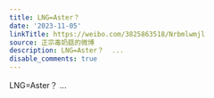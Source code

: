 ```yaml
---
title: LNG=Aster？
date: '2023-11-05'
linkTitle: https://weibo.com/3825863518/Nrbmlwmjl
source: 正宗毒奶菇的微博
description: LNG=Aster？  ...
disable_comments: true
---
```

LNG=Aster？  ...